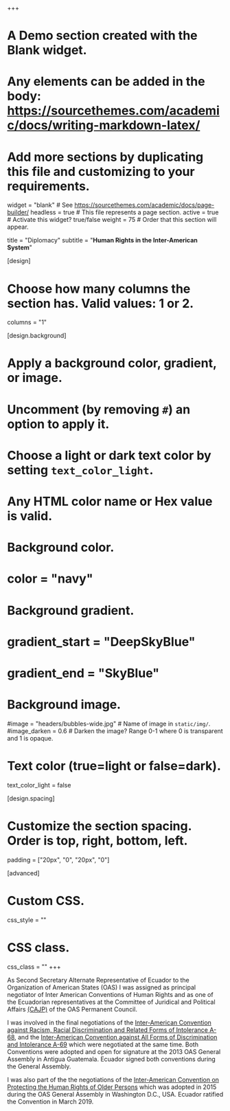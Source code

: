 +++
# A Demo section created with the Blank widget.
# Any elements can be added in the body: https://sourcethemes.com/academic/docs/writing-markdown-latex/
# Add more sections by duplicating this file and customizing to your requirements.

widget = "blank"  # See https://sourcethemes.com/academic/docs/page-builder/
headless = true  # This file represents a page section.
active = true  # Activate this widget? true/false
weight = 75  # Order that this section will appear.

title = "Diplomacy"
subtitle = "**Human Rights in the Inter-American System**"

[design]
  # Choose how many columns the section has. Valid values: 1 or 2.
  columns = "1"

[design.background]
  # Apply a background color, gradient, or image.
  #   Uncomment (by removing `#`) an option to apply it.
  #   Choose a light or dark text color by setting `text_color_light`.
  #   Any HTML color name or Hex value is valid.

  # Background color.
  # color = "navy"
  
  # Background gradient.
  # gradient_start = "DeepSkyBlue"
  # gradient_end = "SkyBlue"
  
  # Background image.
  #image = "headers/bubbles-wide.jpg"  # Name of image in `static/img/`.
  #image_darken = 0.6  # Darken the image? Range 0-1 where 0 is transparent and 1 is opaque.

  # Text color (true=light or false=dark).
  text_color_light = false

[design.spacing]
  # Customize the section spacing. Order is top, right, bottom, left.
  padding = ["20px", "0", "20px", "0"]

[advanced]
 # Custom CSS. 
 css_style = ""
 
 # CSS class.
 css_class = ""
+++

As Second Secretary Alternate Representative of Ecuador to the Organization of American States (OAS) I was assigned as principal negotiator of Inter American Conventions of Human Rights and as one of the Ecuadorian representatives at the Committee of Juridical and Political Affairs [(CAJP)](https://www.oas.org/en/council/CAJP/Default.asp?q=&e=&evento=) of the OAS Permanent Council. 

I was involved in the final negotiations of the [Inter-American Convention against Racism, Racial Discrimination and Related Forms of Intolerance A-68](http://www.oas.org/en/sla/dil/inter_american_treaties_A-70_human_rights_older_persons.asp),  and the  [Inter-American Convention against All Forms of Discrimination and Intolerance A-69](http://www.oas.org/en/sla/dil/inter_american_treaties_A-69_discrimination_intolerance.asp) which were negotiated at the same time. Both Conventions were adopted and open for signature at the 2013 OAS General Assembly in Antigua Guatemala. Ecuador signed both conventions during the General Assembly. 

I was also part of the the negotiations of the [Inter-American Convention on Protecting the Human Rights of Older Persons](http://www.oas.org/en/sla/dil/inter_american_treaties_A-70_human_rights_older_persons.asp) which was adopted in 2015 during the OAS General Assembly in Washington D.C., USA. Ecuador ratified the Convention in March 2019.
